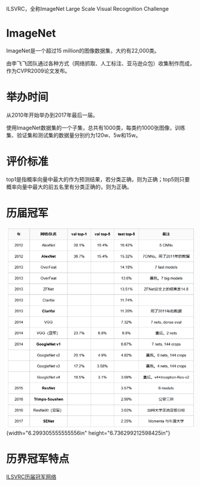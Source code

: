ILSVRC，全称ImageNet Large Scale Visual Recognition Challenge

# ImageNet

ImageNet是一个超过15 million的图像数据集，大约有22,000类。

由李飞飞团队通过各种方式（网络抓取、人工标注、亚马逊众包）收集制作而成，作为CVPR2009论文发布。

# 举办时间

从2010年开始举办到2017年最后一届。

使用ImageNet数据集的一个子集，总共有1000类，每类约1000张图像，训练集、验证集和测试集的数据量分别约为120w、5w和15w。

# 评价标准

top1是指概率向量中最大的作为预测结果，若分类正确，则为正确；top5则只要概率向量中最大的前五名里有分类正确的，则为正确。

# 历届冠军

![descript](./ILSVRC/media/image1.png){width="6.299305555555556in"
height="6.736299212598425in"}

# 历界冠军特点

[ILSVRC历届冠军网络](https://www.cnblogs.com/vincent1997/p/10901875.html)

